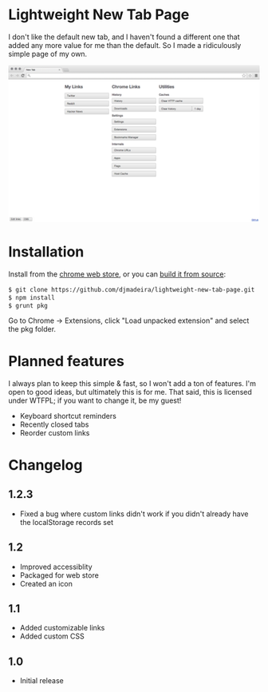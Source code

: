 # Lightweight New Tab Page

I don't like the default new tab, and I haven't found a different one that added any more value for me than the default. So I made a ridiculously simple page of my own. 

<img src="img/screenshot-1.png">

# Installation

Install from the [chrome web store](https://chrome.google.com/webstore/detail/lightweight-new-tab-page/cahfgmimpeeiibiicmeengglhpnhbkki), or you can [build it from source](https://developer.chrome.com/extensions/packaging):

    $ git clone https://github.com/djmadeira/lightweight-new-tab-page.git
    $ npm install
    $ grunt pkg

Go to Chrome -> Extensions, click "Load unpacked extension" and select the pkg folder.

# Planned features

I always plan to keep this simple & fast, so I won't add a ton of features. I'm open to good ideas, but ultimately this is for me. That said, this is licensed under WTFPL; if you want to change it, be my guest!

* Keyboard shortcut reminders
* Recently closed tabs
* Reorder custom links

# Changelog

## 1.2.3
* Fixed a bug where custom links didn't work if you didn't already have the localStorage records set

## 1.2
* Improved accessiblity
* Packaged for web store
* Created an icon

## 1.1
* Added customizable links
* Added custom CSS

## 1.0
* Initial release